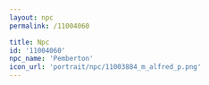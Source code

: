 ```yaml
---
layout: npc
permalink: /11004060

title: Npc
id: '11004060'
npc_name: 'Pemberton'
icon_url: 'portrait/npc/11003884_m_alfred_p.png'
---
```

